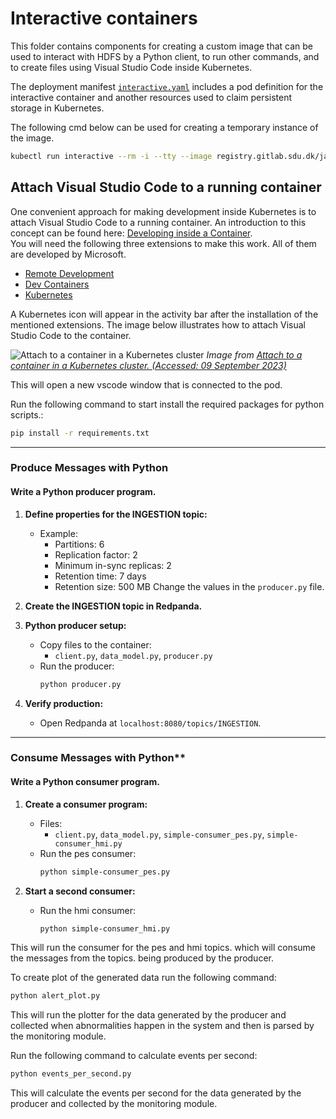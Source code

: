 # Interactive containers

This folder contains components for creating a custom image that can be used to interact with HDFS by a Python client, to run other commands, and to create files using Visual Studio Code inside Kubernetes.  

The deployment manifest [`interactive.yaml`](./interactive.yaml) includes a pod definition for the interactive container and another resources used to claim persistent storage in Kubernetes.

The following cmd below can be used for creating a temporary instance of the image.
```bash
kubectl run interactive --rm -i --tty --image registry.gitlab.sdu.dk/jah/bigdatarepo/interactive:latest
```

## Attach Visual Studio Code to a running container
One convenient approach for making development inside Kubernetes is to attach Visual Studio Code to a running container. An introduction to this concept can be found here: [Developing inside a Container](https://code.visualstudio.com/docs/devcontainers/containers).   
You will need the following three extensions to make this work. All of them are developed by Microsoft. 

- [Remote Development](https://marketplace.visualstudio.com/items?itemName=ms-vscode-remote.vscode-remote-extensionpack)
- [Dev Containers](https://marketplace.visualstudio.com/items?itemName=ms-vscode-remote.remote-containers)
- [Kubernetes](https://marketplace.visualstudio.com/items?itemName=ms-kubernetes-tools.vscode-kubernetes-tools)



A Kubernetes icon will appear in the activity bar after the installation of the mentioned extensions. The image below illustrates how to attach Visual Studio Code to the container.

![Attach to a container in a Kubernetes cluster](https://code.visualstudio.com/assets/docs/devcontainers/attach-container/k8s-attach.png)
*Image from [Attach to a container in a Kubernetes cluster. (Accessed: 09 September 2023)](https://code.visualstudio.com/assets/docs/devcontainers/attach-container/k8s-attach.png)*

This will open a new vscode window that is connected to the pod.

Run the following command to start install the required packages for python scripts.:
```bash
pip install -r requirements.txt
```

---
### **Produce Messages with Python**

####  Write a Python producer program.

1. **Define properties for the INGESTION topic:**
   - Example:
     - Partitions: 6
     - Replication factor: 2
     - Minimum in-sync replicas: 2
     - Retention time: 7 days
     - Retention size: 500 MB
    Change the values in the `producer.py` file.

2. **Create the INGESTION topic in Redpanda.**

3. **Python producer setup:**
   - Copy files to the container:
     - `client.py`, `data_model.py`, `producer.py`
   - Run the producer:
     ```bash
     python producer.py
     ```

4. **Verify production:**
   - Open Redpanda at `localhost:8080/topics/INGESTION`.

---

### Consume Messages with Python**

#### Write a Python consumer program.

1. **Create a consumer program:**
   - Files:
     - `client.py`, `data_model.py`, `simple-consumer_pes.py`, `simple-consumer_hmi.py`
   - Run the pes consumer:
     ```bash
     python simple-consumer_pes.py
     ```

2. **Start a second consumer:**
   - Run the hmi consumer:
     ```bash
     python simple-consumer_hmi.py
     ```

This will run the consumer for the pes and hmi topics.
which will consume the messages from the topics.
being produced by the producer.

To create plot of the generated data run the following command:
```bash
python alert_plot.py
```
This will run the plotter for the data generated by the producer 
and collected when abnormalities happen in the system and then is parsed by the monitoring module.

Run the following command to calculate events per second:
```bash
python events_per_second.py
```
This will calculate the events per second for the data generated by the producer and collected by the monitoring module.